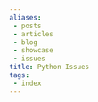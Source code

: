 ```yaml
---
aliases:
 - posts
 - articles
 - blog
 - showcase
 - issues
title: Python Issues
tags:
 - index
---
```

